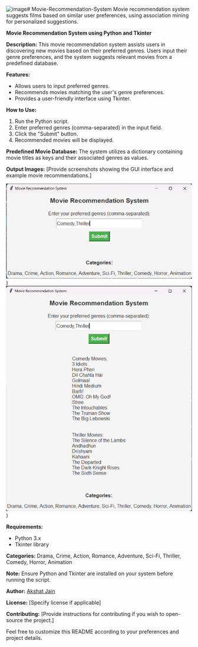 ![image](https://github.com/its-AkshatJain/Movie-Recommendation-System/assets/129594034/cf1368a4-94c3-4070-ad7f-9ab53a5d51ef)# Movie-Recommendation-System
Movie recommendation system suggests films based on similar user preferences, using association mining for personalized suggestions.

**Movie Recommendation System using Python and Tkinter**

**Description:**
This movie recommendation system assists users in discovering new movies based on their preferred genres. Users input their genre preferences, and the system suggests relevant movies from a predefined database.

**Features:**
- Allows users to input preferred genres.
- Recommends movies matching the user's genre preferences.
- Provides a user-friendly interface using Tkinter.

**How to Use:**
1. Run the Python script.
2. Enter preferred genres (comma-separated) in the input field.
3. Click the "Submit" button.
4. Recommended movies will be displayed.

**Predefined Movie Database:**
The system utilizes a dictionary containing movie titles as keys and their associated genres as values.

**Output Images:**
[Provide screenshots showing the GUI interface and example movie recommendations.]

![GUI Interface](https://github.com/its-AkshatJain/Movie-Recommendation-System/blob/main/images/Output-1.png?raw=true))
![Example Recommendations](https://github.com/its-AkshatJain/Movie-Recommendation-System/blob/main/images/Output-2.png?raw=true))

**Requirements:**
- Python 3.x
- Tkinter library

**Categories:**
Drama, Crime, Action, Romance, Adventure, Sci-Fi, Thriller, Comedy, Horror, Animation

**Note:** Ensure Python and Tkinter are installed on your system before running the script.

**Author:**
[Akshat Jain](https://github.com/its-AkshatJain)

**License:**
[Specify license if applicable]

**Contributing:**
[Provide instructions for contributing if you wish to open-source the project.]

Feel free to customize this README according to your preferences and project details.
